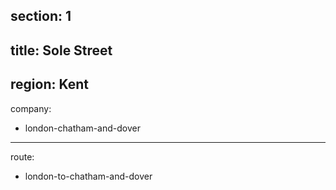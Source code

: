 section: 1
----
title: Sole Street
----
region: Kent
----
company:
- london-chatham-and-dover
----
route:
- london-to-chatham-and-dover
